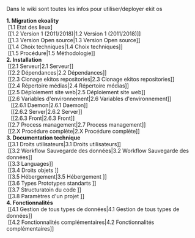 Dans le wiki sont toutes les infos pour utiliser/deployer ekit os

**1. Migration ekoality**<br/>
&nbsp;[1.1 Etat des lieux]<br/>
&nbsp;[[1.2 Version 1 (2011/2018)|1.2 Version 1 (2011/2018)]]<br/>
&nbsp;[[1.3 Version Open source|1.3 Version Open source]]<br/>
&nbsp;[[1.4 Choix techniques|1.4 Choix techniques]]<br/>
&nbsp;[[1.5 Procédure|1.5 Méthodologie]]<br/>
**2. Installation**<br/>
&nbsp;[[2.1 Serveur|2.1 Serveur]]<br/>
&nbsp;[[2.2 Dépendances|2.2 Dépendances]]<br/>
&nbsp;[[2.3 Clonage ekitos repositories|2.3 Clonage ekitos repositories]]<br/>
&nbsp;[[2.4 Répertoire médias|2.4 Répertoire médias]]<br/>
&nbsp;[[2.5 Déploiement site web|2.5 Déploiement site web]]<br/>
&nbsp;[[2.6 Variables d'environnement|2.6 Variables d'environnement]]<br/>
&nbsp;&nbsp;&nbsp;[[2.6.1 Daemon|2.6.1 Daemon]]<br/>
&nbsp;&nbsp;&nbsp;[[2.6.2 Server|2.6.2 Server]]<br/>
&nbsp;&nbsp;&nbsp;[[2.6.3 Front|2.6.3 Front]]<br/>
&nbsp;[[2.7 Process management|2.7 Process management]]<br/>
&nbsp;[[2.X Procédure complète|2.X Procédure complète]]<br/>
**3. Documentation technique**<br/>
&nbsp;[[3.1 Droits utilisateurs|3.1 Droits utilisateurs]]<br/>
&nbsp;[[3.2 Workflow Sauvegarde des données|3.2 Workflow Sauvegarde des données]]<br/>
&nbsp;[[3.3 Languages]]<br/>
&nbsp;[[3.4 Droits objets ]]<br/>
&nbsp;[[3.5 Hébergement|3.5 Hébergement ]]<br/>
&nbsp;[[3.6 Types Prototypes standarts ]]<br/>
&nbsp;[[3.7 Structuratoin du code ]]<br/>
&nbsp;[[3.8 Paramètres d'un projet ]]<br/>
**4. Fonctionnalités**<br/>
&nbsp;[[4.1 Gestion de tous types de données|4.1 Gestion de tous types de données]]<br/>
&nbsp;[[4.2 Fonctionnalités complémentaires|4.2 Fonctionnalités complémentaires]]<br/>
